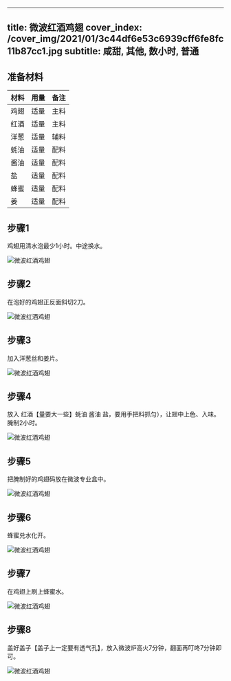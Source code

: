 
---
title: 微波红酒鸡翅
cover_index: /cover_img/2021/01/3c44df6e53c6939cff6fe8fc11b87cc1.jpg
subtitle: 咸甜, 其他, 数小时, 普通
---

## 准备材料

| 材料     | 用量 | 备注|
| ------- | ----- | --- |
| 鸡翅 | 适量| 主料 |
| 红酒 | 适量| 主料 |
| 洋葱 | 适量| 辅料 |
| 蚝油 | 适量| 配料 |
| 酱油 | 适量| 配料 |
| 盐 | 适量| 配料 |
| 蜂蜜 | 适量| 配料 |
| 姜 | 适量| 配料 |

## 步骤1

鸡翅用清水泡最少1小时。中途换水。

![微波红酒鸡翅](https://i8.meishichina.com/attachment/recipe/201010/201010081620162.jpg?x-oss-process=style/p320) 

## 步骤2

在泡好的鸡翅正反面斜切2刀。

![微波红酒鸡翅](https://i8.meishichina.com/attachment/recipe/201010/201010081620242.jpg?x-oss-process=style/p320) 

## 步骤3

加入洋葱丝和姜片。

![微波红酒鸡翅](https://i8.meishichina.com/attachment/recipe/201010/201010081620341.jpg?x-oss-process=style/p320) 

## 步骤4

放入 红酒【量要大一些】蚝油 酱油 盐，要用手把料抓匀），让翅中上色、入味。腌制2小时。

![微波红酒鸡翅](https://i8.meishichina.com/attachment/recipe/201010/201010081620413.jpg?x-oss-process=style/p320) 

## 步骤5

把腌制好的鸡翅码放在微波专业盒中。

![微波红酒鸡翅](https://i8.meishichina.com/attachment/recipe/201010/201010081620511.jpg?x-oss-process=style/p320) 

## 步骤6

蜂蜜兑水化开。

![微波红酒鸡翅](https://i8.meishichina.com/attachment/recipe/201010/201010081620599.jpg?x-oss-process=style/p320) 

## 步骤7

在鸡翅上刷上蜂蜜水。

![微波红酒鸡翅](https://i8.meishichina.com/attachment/recipe/201010/201010081621108.jpg?x-oss-process=style/p320) 

## 步骤8

盖好盖子【盖子上一定要有透气孔】，放入微波炉高火7分钟，翻面再叮咚7分钟即可。

![微波红酒鸡翅](https://i8.meishichina.com/attachment/recipe/201010/201010081621162.jpg?x-oss-process=style/p320) 

